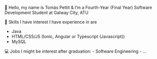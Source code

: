 👋 Hello, my name is Tomás Pettit & I’m a Fourth-Year (Final Year) Software Development Student at Galway City, ATU

🔷 Skills I have interest I have experience in are
- Java
- HTML/CSS/JS (Ionic, Angular or Typescript (Javascript))
- MySQL

💻 Jobs I might be interest after graduation:
    - Software Engineering
    - ...



<!---
tomaspettit/tomaspettit is a ✨ special ✨ repository because its `README.md` (this file) appears on your GitHub profile.
You can click the Preview link to take a look at your changes.
--->
